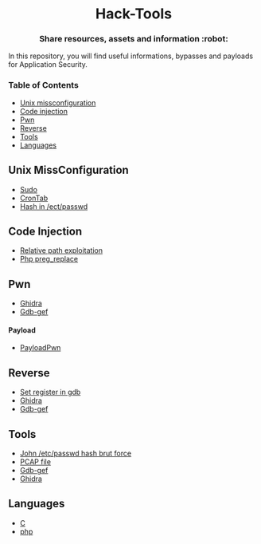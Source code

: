 <h1 align="center">Hack-Tools</h1>

<h3 align="center">
  Share resources, assets and information :robot:
</h3>

In this repository, you will find useful informations, bypasses and payloads for Application Security.

### Table of Contents

- [Unix missconfiguration](#Unix-missconfiguration)
- [Code injection](#code-injection)
- [Pwn](#pwn)
- [Reverse](#reverse)
- [Tools](#tools)
- [Languages](#languages)

## Unix MissConfiguration

- [Sudo](missConfig/sudo.md)
- [CronTab](missConfig/crontab.md)
- [Hash in /ect/passwd](/tools/john.md)

## Code Injection

- [Relative path exploitation](injection/relative_path_binary.md)
- [Php preg_replace](language/php/preg_replace.md)

## Pwn

- [Ghidra](tools/ghidra.md)
- [Gdb-gef](tools/gdb/gdb-gef.md)

#### Payload

- [PayloadPwn](pwn/payload.py)

## Reverse

- [Set register in gdb](/tools/gdb/gdb-set-register.md)
- [Ghidra](tools/ghidra.md)
- [Gdb-gef](tools/gdb/gdb-gef.md)

## Tools

- [John /etc/passwd hash brut force](tools/john.md)
- [PCAP file](tools/pcap.md)
- [Gdb-gef](tools/gdb/gdb-gef.md)
- [Ghidra](tools/ghidra.md)

## Languages

- [C](language/c/c.md)
- [php](language/php/php.md)